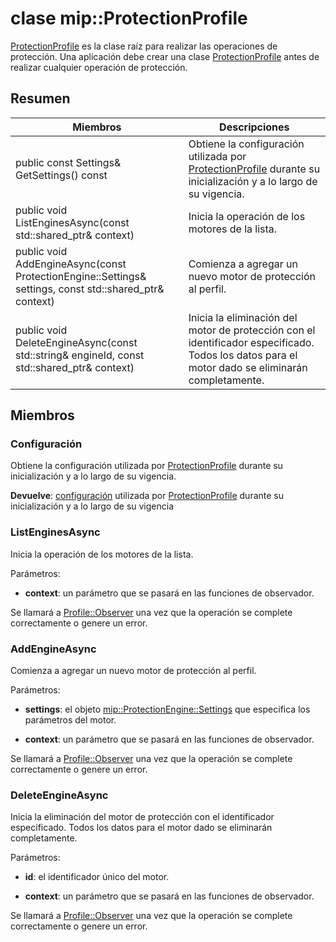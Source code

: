 # <a name="class-mipprotectionprofile"></a>clase mip::ProtectionProfile 
[ProtectionProfile](class_mip_protectionprofile.md) es la clase raíz para realizar las operaciones de protección.
Una aplicación debe crear una clase [ProtectionProfile](class_mip_protectionprofile.md) antes de realizar cualquier operación de protección.
  
## <a name="summary"></a>Resumen
 Miembros                        | Descripciones                                
--------------------------------|---------------------------------------------
 public const Settings& GetSettings() const  |  Obtiene la configuración utilizada por [ProtectionProfile](class_mip_protectionprofile.md) durante su inicialización y a lo largo de su vigencia.
public void ListEnginesAsync(const std::shared_ptr<void>& context)  |  Inicia la operación de los motores de la lista.
public void AddEngineAsync(const ProtectionEngine::Settings& settings, const std::shared_ptr<void>& context)  |  Comienza a agregar un nuevo motor de protección al perfil.
public void DeleteEngineAsync(const std::string& engineId, const std::shared_ptr<void>& context)  |  Inicia la eliminación del motor de protección con el identificador especificado. Todos los datos para el motor dado se eliminarán completamente.
  
## <a name="members"></a>Miembros
  
### <a name="settings"></a>Configuración
Obtiene la configuración utilizada por [ProtectionProfile](class_mip_protectionprofile.md) durante su inicialización y a lo largo de su vigencia.

  
**Devuelve**: [configuración](class_mip_protectionprofile_settings.md) utilizada por [ProtectionProfile](class_mip_protectionprofile.md) durante su inicialización y a lo largo de su vigencia
  
### <a name="listenginesasync"></a>ListEnginesAsync
Inicia la operación de los motores de la lista.

Parámetros:  
* **context**: un parámetro que se pasará en las funciones de observador. 


Se llamará a [Profile::Observer](class_mip_protectionprofile_observer.md) una vez que la operación se complete correctamente o genere un error.
  
### <a name="addengineasync"></a>AddEngineAsync
Comienza a agregar un nuevo motor de protección al perfil.

Parámetros:  
* **settings**: el objeto [mip::ProtectionEngine::Settings](class_mip_protectionengine_settings.md) que especifica los parámetros del motor. 


* **context**: un parámetro que se pasará en las funciones de observador. 


Se llamará a [Profile::Observer](class_mip_protectionprofile_observer.md) una vez que la operación se complete correctamente o genere un error.
  
### <a name="deleteengineasync"></a>DeleteEngineAsync
Inicia la eliminación del motor de protección con el identificador especificado. Todos los datos para el motor dado se eliminarán completamente.

Parámetros:  
* **id**: el identificador único del motor. 


* **context**: un parámetro que se pasará en las funciones de observador. 


Se llamará a [Profile::Observer](class_mip_protectionprofile_observer.md) una vez que la operación se complete correctamente o genere un error.